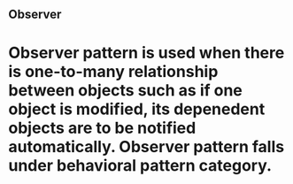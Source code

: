 ## Observer
# Observer pattern is used when there is one-to-many relationship between objects such as if one object is modified, its depenedent objects are to be notified automatically. Observer pattern falls under behavioral pattern category.
